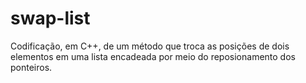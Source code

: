 # swap-list
Codificação, em C++, de um método que troca as posições de dois elementos em uma lista encadeada por meio do reposionamento dos ponteiros.
